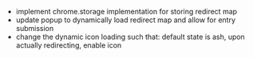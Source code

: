 - implement chrome.storage implementation for storing redirect map
- update popup to dynamically load redirect map and allow for entry submission
- change the dynamic icon loading such that: default state is ash, upon actually redirecting, enable icon

